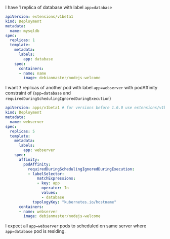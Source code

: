 I have 1 replica of database with label `app=database`  
```yaml
apiVersion: extensions/v1beta1
kind: Deployment
metadata:
  name: mysqldb
spec:
  replicas: 1
  template:
    metadata:
      labels:
        app: database
    spec:
      containers:
      - name: name
        image: debianmaster/nodejs-welcome
 ```

I want `3` replicas of another pod with label `app=webserver` with podAffinity constraint of (`app=database` and `requiredDuringSchedulingIgnoredDuringExecution`)   

```yaml
apiVersion: apps/v1beta1 # for versions before 1.6.0 use extensions/v1beta1
kind: Deployment
metadata:
  name: webserver
spec:
  replicas: 5
  template:
    metadata:
      labels:
        app: webserver
    spec:
      affinity:
        podAffinity:
          requiredDuringSchedulingIgnoredDuringExecution:
          - labelSelector:
              matchExpressions:
              - key: app
                operator: In
                values:
                - database
            topologyKey: "kubernetes.io/hostname"
      containers:
      - name: webserver
        image: debianmaster/nodejs-welcome
 ```

I expect all `app=webserver` pods to scheduled on same server where `app=database` pod is residing.



